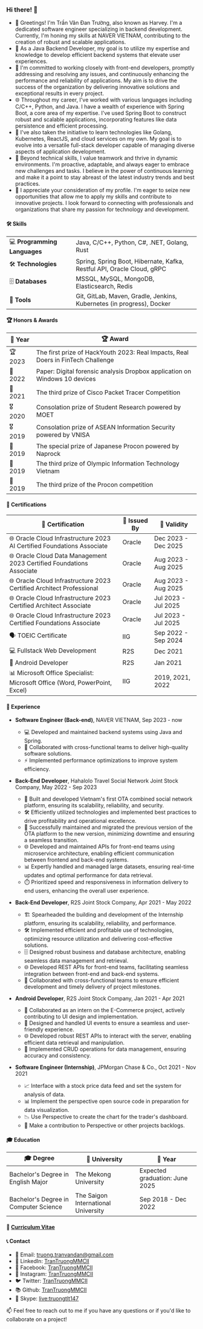 <!-- ### Hi there 👋
My name is <b>Trần Văn Đan Trường</b>, but you can address me <b>Harvey</b> as my nickname. -->
<!--
**TranTruongMMCII/TranTruongMMCII** is a ✨ _special_ ✨ repository because its `README.md` (this file) appears on your GitHub profile.

Here are some ideas to get you started:

- 🔭 I’m currently working on ...
- 🌱 I’m currently learning ...
- 👯 I’m looking to collaborate on ...
- 🤔 I’m looking for help with ...
- 💬 Ask me about ...
- 📫 How to reach me: ...
- 😄 Pronouns: ...
- ⚡ Fun fact: ...
-->

### Hi there! 👋

- 👋 Greetings! I'm Trần Văn Đan Trường, also known as Harvey. I'm a dedicated software engineer specializing in backend development. Currently, I'm honing my skills at NAVER VIETNAM, contributing to the creation of robust and scalable applications.
- 🎯 As a Java Backend Developer, my goal is to utilize my expertise and knowledge to develop efficient backend systems that elevate user experiences. 
- 🤝 I'm committed to working closely with front-end developers, promptly addressing and resolving any issues, and continuously enhancing the performance and reliability of applications. My aim is to drive the success of the organization by delivering innovative solutions and exceptional results in every project.
- 🌐 Throughout my career, I've worked with various languages including C/C++, Python, and Java. I have a wealth of experience with Spring Boot, a core area of my expertise. I've used Spring Boot to construct robust and scalable applications, incorporating features like data persistence and efficient processing.
- 🚀 I've also taken the initiative to learn technologies like Golang, Kubernetes, ReactJS, and cloud services on my own. My goal is to evolve into a versatile full-stack developer capable of managing diverse aspects of application development.
- 🤝 Beyond technical skills, I value teamwork and thrive in dynamic environments. I'm proactive, adaptable, and always eager to embrace new challenges and tasks. I believe in the power of continuous learning and make it a point to stay abreast of the latest industry trends and best practices.
- 🙏 I appreciate your consideration of my profile. I'm eager to seize new opportunities that allow me to apply my skills and contribute to innovative projects. I look forward to connecting with professionals and organizations that share my passion for technology and development.

#### 🛠 Skills

|  | |
| --- | --- |
| 💻 **Programming Languages** | Java, C/C++, Python, C#, .NET, Golang, Rust |
| 🛠️ **Technologies** | Spring, Spring Boot, Hibernate, Kafka, Restful API, Oracle Cloud, gRPC |
| 🗄️ **Databases** | MSSQL, MySQL, MongoDB, Elasticsearch, Redis |
| 🧰 **Tools** | Git, GitLab, Maven, Gradle, Jenkins, Kubernetes (in progress), Docker |

#### 🏆 Honors & Awards
| 📅 Year | 🏆 Award |
| --- | --- |
| 🏆 2023 | The first prize of HackYouth 2023: Real Impacts, Real Doers in FinTech Challenge |
| 📝 2022 | Paper: Digital forensic analysis Dropbox application on Windows 10 devices |
| 🥉 2021 | The third prize of Cisco Packet Tracer Competition |
| 🎖️ 2020 | Consolation prize of Student Research powered by MOET |
| 🎖️ 2019 | Consolation prize of ASEAN Information Security powered by VNISA |
| 🏅 2019 | The special prize of Japanese Procon powered by Naprock |
| 🥉 2019 | The third prize of Olympic Information Technology Vietnam |
| 🥉 2019 | The third prize of the Procon competition |

#### 📜 Certifications
| 📜 Certification | 🏢 Issued By | 📅 Validity |
| --- | --- | --- |
| 🌐 Oracle Cloud Infrastructure 2023 AI Certified Foundations Associate | Oracle | Dec 2023 - Dec 2025|
| 🌐 Oracle Cloud Data Management 2023 Certified Foundations Associate | Oracle | Aug 2023 - Aug 2025|
| 🌐 Oracle Cloud Infrastructure 2023 Certified Architect Professional | Oracle | Aug 2023 - Aug 2025|
| 🌐 Oracle Cloud Infrastructure 2023 Certified Architect Associate | Oracle | Jul 2023 - Jul 2025|
| 🌐 Oracle Cloud Infrastructure 2023 Certified Foundations Associate | Oracle | Jul 2023 - Jul 2025 |
| 🗣️ TOEIC Certificate | IIG | Sep 2022 - Sep 2024 |
| 💻 Fullstack Web Development | R2S | Dec 2021 |
| 📱 Android Developer | R2S | Jan 2021 |
| 📊 Microsoft Office Specialist: Microsoft Office (Word, PowerPoint, Excel) | IIG | 2019, 2021, 2022 |

#### 💼 Experience

- **Software Engineer (Back-end)**, NAVER VIETNAM, Sep 2023 - now
  - 💻 Developed and maintained backend systems using Java and Spring.
  - 🤝 Collaborated with cross-functional teams to deliver high-quality software solutions.
  - ⚡ Implemented performance optimizations to improve system efficiency.

- **Back-End Developer**, Hahalolo Travel Social Network Joint Stock Company, May 2022 - Sep 2023
    - 🚀 Built and developed Vietnam's first OTA combined social network platform, ensuring its scalability, reliability, and security.
    - 🛠️ Efficiently utilized technologies and implemented best practices to drive profitability and operational excellence.
    - 🔄 Successfully maintained and migrated the previous version of the OTA platform to the new version, minimizing downtime and ensuring a seamless transition.
    - 🌐 Developed and maintained APIs for front-end teams using microservice architecture, enabling efficient communication between frontend and back-end systems.
    - 📊 Expertly handled and managed large datasets, ensuring real-time updates and optimal performance for data retrieval.
    - ⏱️ Prioritized speed and responsiveness in information delivery to end users, enhancing the overall user experience.

- **Back-End Developer**, R2S Joint Stock Company, Apr 2021 - May 2022
    - 🏗️ Spearheaded the building and development of the Internship platform, ensuring its scalability, reliability, and performance.
    - 🛠️ Implemented efficient and profitable use of technologies, optimizing resource utilization and delivering cost-effective solutions.
    - 🗄️ Designed robust business and database architecture, enabling seamless data management and retrieval.
    - 🌐 Developed REST APIs for front-end teams, facilitating seamless integration between front-end and back-end systems.
    - 🤝 Collaborated with cross-functional teams to ensure efficient development and timely delivery of project milestones.

- **Android Developer**, R2S Joint Stock Company, Jan 2021 - Apr 2021
    - 🤝 Collaborated as an intern on the E-Commerce project, actively contributing to UI design and implementation.
    - 🎨 Designed and handled UI events to ensure a seamless and user-friendly experience.
    - 🌐 Developed robust REST APIs to interact with the server, enabling efficient data retrieval and manipulation.
    - 📝 Implemented CRUD operations for data management, ensuring accuracy and consistency.

- **Software Engineer (Internship)**, JPMorgan Chase & Co., Oct 2021 - Nov 2021
    - 📈 Interface with a stock price data feed and set the system for analysis of data.
    - 📊 Implement the perspective open source code in preparation for data visualization.
    - 📉 Use Perspective to create the chart for the trader's dashboard.
    - 🎁 Make a contribution to Perspective or other projects backlogs.

#### 🎓 Education
| 🎓 Degree | 🏫 University | 📅 Year |
| --- | --- | --- |
| Bachelor's Degree in English Major | The Mekong University | Expected graduation: June 2025 |
| Bachelor's Degree in Computer Science | The Saigon International University | Sep 2018 - Dec 2022 |

#### 📄 [Curriculum Vitae](./TranVanDanTruong-CV-BackEndDeveloper.pdf)

#### 📞 Contact
- 📧 Email: [truong.tranvandan@gmail.com](mailto:truong.tranvandan@gmail.com)
- 💼 LinkedIn: [TranTruongMMCII](https://www.linkedin.com/in/trantruongmmcii)
- 👥 Facebook: [TranTruongMMCII](https://www.facebook.com/TranTruongMMCII/)
- 📸 Instagram: [TranTruongMMCII](https://www.instagram.com/TranTruongMMCII/)
- 🐦 Twitter: [TranTruongMMCII](https://twitter.com/TranTruongMMCII)
- 📚 Github: [TranTruongMMCII](https://github.com/TranTruongMMCII)
- 💬 Skype: [live:truongtlt147](https://join.skype.com/invite/xyKvbkUr4dT0)


📫 Feel free to reach out to me if you have any questions or if you'd like to collaborate on a project!

